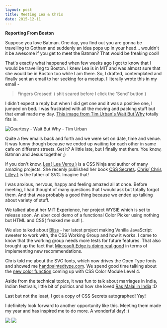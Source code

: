 ```yaml
---
layout: post
title: Meeting Lea & Chris
date: 2015-12-11
---
```


**Reporting From Boston**

Suppose you love Batman. One day, you find out you are gonna be travelling to Gotham and suddenly an idea pops up in your head... wouldn't it be awesome if you get to meet the Batman? That would be freaking cool!

That's exactly what happened when few weeks ago I got to know that I would be travelling to Boston. I knew Lea is in MIT and was almost sure that she would be in Boston too while I am there. So, I drafted, contemplated and finally sent an email to her seeking for a meetup. I literally wrote this in my email -

> Fingers Crossed! ( shit scared before I click the 'Send' button )

I didn't expect a reply but when I did get one and it was a positive one, I jumped on bed. I was frustrated with all the moving and packing stuff but that email made my day. [This image from Tim Urban's Wait But Why](http://waitbutwhy.com/2015/05/elon-musk-the-worlds-raddest-man.html) totally fits in.

![Courtesy - Wait But Why - Tim Urban](http://28oa9i1t08037ue3m1l0i861.wpengine.netdna-cdn.com/wp-content/uploads/2015/05/Call-4.png)

Quite a few emails back and forth and we were set on date, time and venue. It was funny though because we ended up waiting for each other in same cafe on different streets. Get it? A little late, but I finally met them. You know, Batman and Jesus together ;)

If you don't know, [Lea( Lea Verou )](https://twitter.com/LeaVerou) is a CSS Ninja and author of many amazing projects. She recenly published her book [CSS Secrets](http://shop.oreilly.com/product/0636920031123.do). [Chris( Chris Lilley )](https://twitter.com/svgeesus) is the father of SVG. Imagine that!

I was anxious, nervous, happy and feeling amazed all at once. Before meeting, I had thought of many questions that I would ask but totally forgot them. And that was probably a good thing because we ended up talking about variety of stuff.

We talked about her MIT Experience, her project WYSIE which is set to release soon. An uber cool demo of a functional Color Picker using nothing but HTML and CSS( freaked me out! ).

We also talked about [Bliss](http://blissfuljs.com/) - her latest project making Vanilla JavaScript sweeter to work with, the CSS Working Group and how it works. I came to know that the working group needs more tests for future features. That also brought up the fact that [Microsoft Edge is doing real good](https://dev.windows.com/en-us/microsoft-edge/platform/status/) in terms of implementing new recommendations.

Chris told me about the SVG fonts, which now drives the Open Type fonts and showed me [handpaintedtype.com](http://www.handpaintedtype.com). We spend good time talking about the [new color function](https://drafts.csswg.org/css-color/#modifying-colors) coming up with CSS Color Module Level 4.

Aside from the technical topics, it was fun to talk about marriages in India, Indian festivals, little bit of politics and how she loved [Ras Malai in India](https://www.instagram.com/p/9yKGJkoZp0/) :D

Last but not the least, I got a copy of CSS Secrets autographed! Yay!

I definitely look forward to another opportunity like this. Meeting them made my year and has inspired me to do more. A wonderful day! :)

<img class="human-photo" src="/assets/images/2015/12/meetup-1.jpg">
<img class="human-photo" src="/assets/images/2015/12/meetup-2.jpg">
